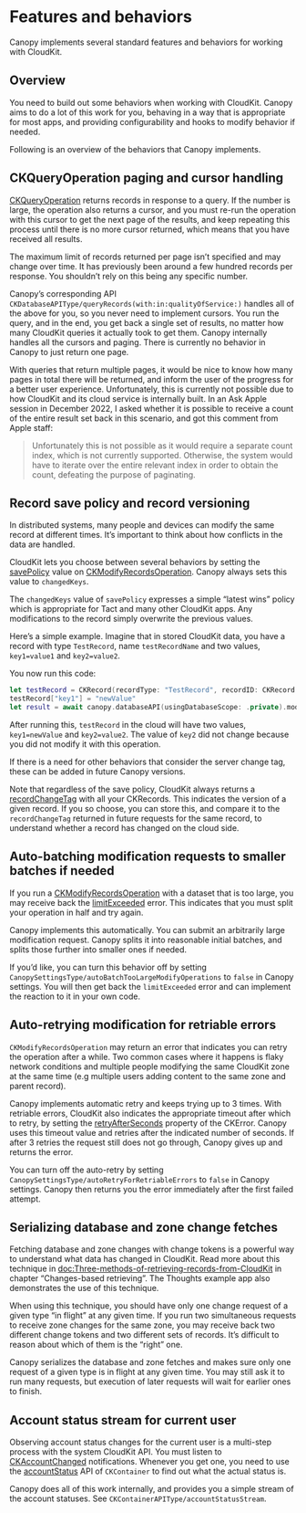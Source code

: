 # Features and behaviors

Canopy implements several standard features and behaviors for working with CloudKit.

## Overview

You need to build out some behaviors when working with CloudKit. Canopy aims to do a lot of this work for you, behaving in a way that is appropriate for most apps, and providing configurability and hooks to modify behavior if needed.

Following is an overview of the behaviors that Canopy implements.

## CKQueryOperation paging and cursor handling

[CKQueryOperation](https://developer.apple.com/documentation/cloudkit/ckqueryoperation) returns records in response to a query. If the number is large, the operation also returns a cursor, and you must re-run the operation with this cursor to get the next page of the results, and keep repeating this process until there is no more cursor returned, which means that you have received all results.

The maximum limit of records returned per page isn’t specified and may change over time. It has previously been around a few hundred records per response. You shouldn’t rely on this being any specific number.

Canopy’s corresponding API ``CKDatabaseAPIType/queryRecords(with:in:qualityOfService:)`` handles all of the above for you, so you never need to implement cursors. You run the query, and in the end, you get back a single set of results, no matter how many CloudKit queries it actually took to get them. Canopy internally handles all the cursors and paging. There is currently no behavior in Canopy to just return one page.

With queries that return multiple pages, it would be nice to know how many pages in total there will be returned, and inform the user of the progress for a better user experience. Unfortunately, this is currently not possible due to how CloudKit and its cloud service is internally built. In an Ask Apple session in December 2022, I asked whether it is possible to receive a count of the entire result set back in this scenario, and got this comment from Apple staff:

> Unfortunately this is not possible as it would require a separate count index, which is not currently supported. Otherwise, the system would have to iterate over the entire relevant index in order to obtain the count, defeating the purpose of paginating.

## Record save policy and record versioning

In distributed systems, many people and devices can modify the same record at different times. It’s important to think about how conflicts in the data are handled.

CloudKit lets you choose between several behaviors by setting the [savePolicy](https://developer.apple.com/documentation/cloudkit/ckmodifyrecordsoperation/1447488-savepolicy) value on [CKModifyRecordsOperation](https://developer.apple.com/documentation/cloudkit/ckmodifyrecordsoperation). Canopy always sets this value to `changedKeys`.

The `changedKeys` value of `savePolicy` expresses a simple “latest wins” policy which is appropriate for Tact and many other CloudKit apps. Any modifications to the record simply overwrite the previous values.

Here’s a simple example. Imagine that in stored CloudKit data, you have a record with type `TestRecord`, name `testRecordName` and two values, `key1=value1` and `key2=value2`.

You now run this code:

```swift
let testRecord = CKRecord(recordType: "TestRecord", recordID: CKRecord.ID(recordName: "testRecordName"))
testRecord["key1"] = "newValue"
let result = await canopy.databaseAPI(usingDatabaseScope: .private).modifyRecords(saving: [testRecord])
```

After running this, `testRecord` in the cloud will have two values, `key1=newValue` and `key2=value2`. The value of `key2` did not change because you did not modify it with this operation.

If there is a need for other behaviors that consider the server change tag, these can be added in future Canopy versions.

Note that regardless of the save policy, CloudKit always returns a [recordChangeTag](https://developer.apple.com/documentation/cloudkit/ckrecord/1462195-recordchangetag) with all your CKRecords. This indicates the version of a given record. If you so choose, you can store this, and compare it to the `recordChangeTag` returned in future requests for the same record, to understand whether a record has changed on the cloud side.

## Auto-batching modification requests to smaller batches if needed

If you run a [CKModifyRecordsOperation](https://developer.apple.com/documentation/cloudkit/ckmodifyrecordsoperation) with a dataset that is too large, you may receive back the [limitExceeded](https://developer.apple.com/documentation/cloudkit/ckerror/code/limitexceeded) error. This indicates that you must split your operation in half and try again.

Canopy implements this automatically. You can submit an arbitrarily large modification request. Canopy splits it into reasonable initial batches, and splits those further into smaller ones if needed.

If you’d like, you can turn this behavior off by setting ``CanopySettingsType/autoBatchTooLargeModifyOperations`` to `false` in Canopy settings. You will then get back the `limitExceeded` error and can implement the reaction to it in your own code.

## Auto-retrying modification for retriable errors

`CKModifyRecordsOperation` may return an error that indicates you can retry the operation after a while. Two common cases where it happens is flaky network conditions and multiple people modifying the same CloudKit zone at the same time (e.g multiple users adding content to the same zone and parent record).

Canopy implements automatic retry and keeps trying up to 3 times. With retriable errors, CloudKit also indicates the appropriate timeout after which to retry, by setting the [retryAfterSeconds](https://developer.apple.com/documentation/cloudkit/ckerror/2299866-retryafterseconds) property of the CKError. Canopy uses this timeout value and retries after the indicated number of seconds. If after 3 retries the request still does not go through, Canopy gives up and returns the error.

You can turn off the auto-retry by setting ``CanopySettingsType/autoRetryForRetriableErrors`` to `false` in Canopy settings. Canopy then returns you the error immediately after the first failed attempt.

## Serializing database and zone change fetches

Fetching database and zone changes with change tokens is a powerful way to understand what data has changed in CloudKit. Read more about this technique in <doc:Three-methods-of-retrieving-records-from-CloudKit> in chapter “Changes-based retrieving”. The Thoughts example app also demonstrates the use of this technique.

When using this technique, you should have only one change request of a given type “in flight” at any given time. If you run two simultaneous requests to receive zone changes for the same zone, you may receive back two different change tokens and two different sets of records. It’s difficult to reason about which of them is the “right” one.

Canopy serializes the database and zone fetches and makes sure only one request of a given type is in flight at any given time. You may still ask it to run many requests, but execution of later requests will wait for earlier ones to finish.

## Account status stream for current user

Observing account status changes for the current user is a multi-step process with the system CloudKit API. You must listen to [CKAccountChanged](https://developer.apple.com/documentation/foundation/nsnotification/name/1399172-ckaccountchanged) notifications. Whenever you get one, you need to use the [accountStatus](https://developer.apple.com/documentation/cloudkit/ckcontainer/1399180-accountstatus) API of `CKContainer` to find out what the actual status is.

Canopy does all of this work internally, and provides you a simple stream of the account statuses. See ``CKContainerAPIType/accountStatusStream``.
